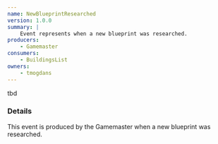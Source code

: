 ```yaml
---
name: NewBlueprintResearched
version: 1.0.0
summary: |
    Event represents when a new blueprint was researched.
producers:
    - Gamemaster
consumers:
    - BuildingsList
owners:
    - tmogdans
---
```


<Admonition>tbd</Admonition>

### Details

This event is produced by the Gamemaster when a new blueprint was researched.

<NodeGraph title="Consumer / Producer Diagram" />

<Schema />
